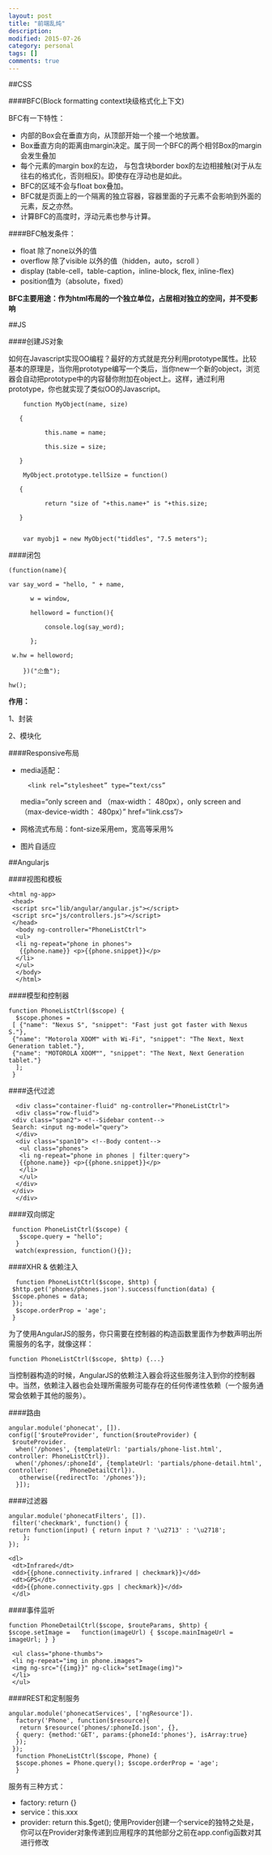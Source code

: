 ```yaml
---
layout: post
title: "前端乱炖"
description: 
modified: 2015-07-26
category: personal
tags: []
comments: true
---
```

##CSS

####BFC(Block formatting context块级格式化上下文)

BFC有一下特性：

* 内部的Box会在垂直方向，从顶部开始一个接一个地放置。
* Box垂直方向的距离由margin决定。属于同一个BFC的两个相邻Box的margin会发生叠加
* 每个元素的margin box的左边， 与包含块border box的左边相接触(对于从左往右的格式化，否则相反)。即使存在浮动也是如此。
* BFC的区域不会与float box叠加。
* BFC就是页面上的一个隔离的独立容器，容器里面的子元素不会影响到外面的元素，反之亦然。
* 计算BFC的高度时，浮动元素也参与计算。

####BFC触发条件：

* float 除了none以外的值
* overflow 除了visible 以外的值（hidden，auto，scroll ）
* display (table-cell，table-caption，inline-block, flex, inline-flex)
* position值为（absolute，fixed）

**BFC主要用途：作为html布局的一个独立单位，占居相对独立的空间，并不受影响**

##JS

####创建JS对象

如何在Javascript实现OO编程？最好的方式就是充分利用prototype属性。比较基本的原理是，当你用prototype编写一个类后，当你new一个新的object，浏览器会自动把prototype中的内容替你附加在object上。这样，通过利用prototype，你也就实现了类似OO的Javascript。 
		
		function MyObject(name, size)

       {

              this.name = name; 

              this.size = size;

       }

		MyObject.prototype.tellSize = function()

       {

              return "size of "+this.name+" is "+this.size;

       }


		var myobj1 = new MyObject("tiddles", "7.5 meters");
####闭包

	(function(name){

    var say_word = "hello, " + name,

          w = window,

          helloword = function(){

              console.log(say_word);

          };

     w.hw = helloword;

		})("尐鱼");

	hw();

**作用：**

1、封装

2、模块化

####Responsive布局

* media适配：
		
		<link rel=“stylesheet” type=“text/css” 
    media=“only screen and （max-width： 480px），only screen and （max-device-width： 480px）” href=“link.css”/>

* 网格流式布局：font-size采用em，宽高等采用%
* 图片自适应

##Angularjs


####视图和模板

	<html ng-app>
 	 <head>
 	 <script src="lib/angular/angular.js"></script> 
 	 <script src="js/controllers.js"></script> 
 	 </head> 
	  <body ng-controller="PhoneListCtrl"> 
	  <ul> 
	  <li ng-repeat="phone in phones">
	   {{phone.name}} <p>{{phone.snippet}}</p> 
	  </li> 
	  </ul> 
	  </body> 
	  </html>

####模型和控制器


	function PhoneListCtrl($scope) { 
 	  $scope.phones = 
  	 [ {"name": "Nexus S", "snippet": "Fast just got faster with Nexus S."}, 
  	 {"name": "Motorola XOOM™ with Wi-Fi", "snippet": "The Next, Next Generation tablet."},
  	 {"name": "MOTOROLA XOOM™", "snippet": "The Next, Next Generation tablet."} 
 	  ]; 
 	 }
 

####迭代过滤


	  <div class="container-fluid" ng-controller="PhoneListCtrl"> 
	  <div class="row-fluid">  
 	 <div class="span2"> <!--Sidebar content--> 
 	 Search: <input ng-model="query"> 
	  </div> 	
	  <div class="span10"> <!--Body content-->
	   <ul class="phones"> 
	   <li ng-repeat="phone in phones | filter:query"> 
	   {{phone.name}} <p>{{phone.snippet}}</p> 
	   </li> 
	   </ul> 
	  </div> 
 	 </div> 
	  </div>
 

####双向绑定


 	 function PhoneListCtrl($scope) {
	   $scope.query = "hello";
	  }
	  watch(expression, function(){});

 

####XHR & 依赖注入


	  function PhoneListCtrl($scope, $http) { 
  	 $http.get('phones/phones.json').success(function(data) { 
  	 $scope.phones = data; 
  	 }); 
 	  $scope.orderProp = 'age'; 
 	 }

为了使用AngularJS的服务，你只需要在控制器的构造函数里面作为参数声明出所需服务的名字，就像这样：

  	function PhoneListCtrl($scope, $http) {...}

当控制器构造的时候，AngularJS的依赖注入器会将这些服务注入到你的控制器中。当然，依赖注入器也会处理所需服务可能存在的任何传递性依赖（一个服务通常会依赖于其他的服务）。

 
####路由

  	angular.module('phonecat', []). 
   	config(['$routeProvider', function($routeProvider) { 
  	 $routeProvider. 
 	  when('/phones', {templateUrl: 'partials/phone-list.html', controller: PhoneListCtrl}). 
	  when('/phones/:phoneId', {templateUrl: 'partials/phone-detail.html', controller: 		PhoneDetailCtrl}). 
	   otherwise({redirectTo: '/phones'}); 
	  }]);
 
####过滤器

  	angular.module('phonecatFilters', []).
 	 filter('checkmark', function() { 
   	return function(input) { return input ? '\u2713' : '\u2718'; 
   		}; 
  	});

  	<dl> 
  	 <dt>Infrared</dt> 
  	 <dd>{{phone.connectivity.infrared | checkmark}}</dd> 
  	 <dt>GPS</dt> 
  	 <dd>{{phone.connectivity.gps | checkmark}}</dd> 
 	 </dl>
 

####事件监听

  	function PhoneDetailCtrl($scope, $routeParams, $http) { $scope.setImage = 	function(imageUrl) { $scope.mainImageUrl = imageUrl; } }

 	 <ul class="phone-thumbs"> 
  	 <li ng-repeat="img in phone.images"> 
  	 <img ng-src="{{img}}" ng-click="setImage(img)"> 
  	 </li> 
 	 </ul>
 
####REST和定制服务

  	angular.module('phonecatServices', ['ngResource']). 
	  factory('Phone', function($resource){ 
	   return $resource('phones/:phoneId.json', {}, 
 	  { query: {method:'GET', params:{phoneId:'phones'}, isArray:true} 
 	  }); 
 	 });
	  function PhoneListCtrl($scope, Phone) { 
 	  $scope.phones = Phone.query(); $scope.orderProp = 'age'; 
	  }

服务有三种方式：

* factory: return {}
* service：this.xxx
* provider: return this.$get(); 使用Provider创建一个service的独特之处是，你可以在Provider对象传递到应用程序的其他部分之前在app.config函数对其进行修改

